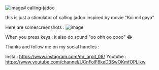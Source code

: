 ![image](https://freeimage.host/i/JjNerwG)# calling-jadoo

this is just a stimulator of calling jadoo inspired by movie "Koi mil gaya"

Here are somescreenshots :
 ![image](https://freeimage.host/i/JjNegus)


When you press keys : 
it also do sound "oo ohh oo oooo"  😂

Thanks and follow me on my social handles :

Insta : https://www.instagram.com/mr_arpit_08/
Youtube : https://www.youtube.com/channel/UCnFolF8keD3SwOKmfOPLlkw
